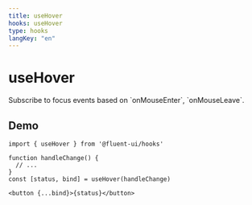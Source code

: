```yaml
---
title: useHover
hooks: useHover
type: hooks
langKey: "en"
---
```


# useHover

<p class="description">Subscribe to focus events based on `onMouseEnter`, `onMouseLeave`.</p>

## Demo

```tsx
import { useHover } from '@fluent-ui/hooks'

function handleChange() {
  // ...
}
const [status, bind] = useHover(handleChange)

<button {...bind}>{status}</button>
```
